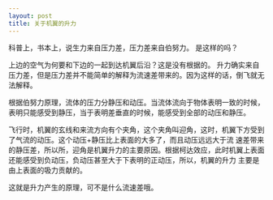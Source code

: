 ```yaml
---
layout: post
title: 关于机翼的升力
---
```


科普上，书本上，说生力来自压力差，压力差来自伯努力。 
是这样的吗？ 

上边的空气为何要和下边的一起到达机翼后沿？这是没有根据的。 
升力确实来自压力差，但是压力差并不能简单的解释为流速差带来的。因为这样的话，倒飞就无法解释。 

根据伯努力原理，流体的压力分静压和动压。当流体流向于物体表明一致的时候，表明只能感受到静压，当于表明差垂直的时候，能感受到全部的动压和静压。 

飞行时，机翼的玄线和来流方向有个夹角，这个夹角叫迎角，这时，机翼下方受到了气流的动压。这个动压+静压比上表面的大多了，而且动压远远大于流 速差带来的静压差，所以所，迎角是机翼升力的主要原因。根据柯达效应，此时机翼上表面还能感受到负动压，负动压甚至大于下表明的正动压，所以，机翼的升力 主要是由上表面的吸力贡献的。 

这就是升力产生的原理，可不是什么流速差哦。